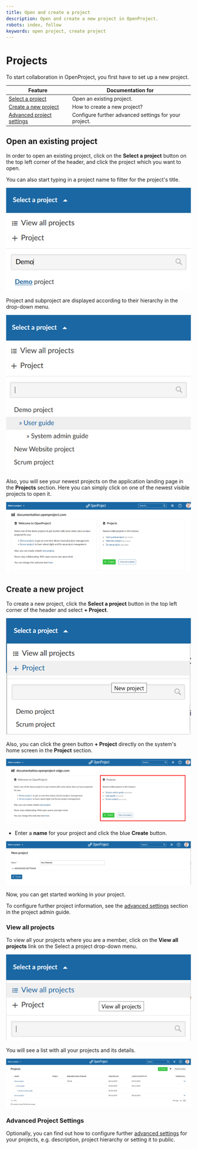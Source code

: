 ```yaml
---
title: Open and create a project
description: Open and create a new project in OpenProject. 
robots: index, follow
keywords: open project, create project
---
```


# Projects

To start collaboration in OpenProject, you first have to set up a new project.

| Feature                                                 | Documentation for                                     |
| ------------------------------------------------------- | ----------------------------------------------------- |
| [Select a project](#open-an-existing-project)           | Open an existing project.                             |
| [Create a new project](#create-a-new-project)           | How to create a new project?                          |
| [Advanced project settings](#advanced-project-settings) | Configure further advanced settings for your project. |

## Open an existing project

In order to open an existing project, click on the **Select a project** button on the top left corner of the header, and click the project which you want to open.

You can also start typing in a project name to filter for the project's title.

![open project](1572877683380.png)



Project and subproject are displayed according to their hierarchy in the drop-down menu.

![project hierarchy](1572877762016.png)

Also, you will see your newest projects on the application landing page in the **Projects** section. Here you can simply click on one of the newest visible projects to open it.

![open-project](1566292163068.png)



## Create a new project

To create a new project, click the **Select a project** button in the top left corner of the header and select **+ Project**.

![create-project](1566213921784.png)

Also, you can click the green button **+ Project** directly on the system's home screen in the **Project** section.

![Create-project-home-screen](Create-project-home-screen.png)

- Enter a **name** for your project and click the blue **Create** button.

![name-project](1569589387671.png)

Now, you can get started working in your project.

To configure further project information, see the [advanced settings](#TODO) section in the project admin guide.

### View all projects

To view all your projects where you are a member, click on the **View all projects** link on the Select a project drop-down menu.

![view all proejcts](1569490429831.png)

You will see a list with all your projects and its details.

![view all projects](1569490488827.png)





### Advanced Project Settings

Optionally, you can find out how to configure further [advanced settings](#TODO) for your projects, e.g. description, project hierarchy or setting it to public.
